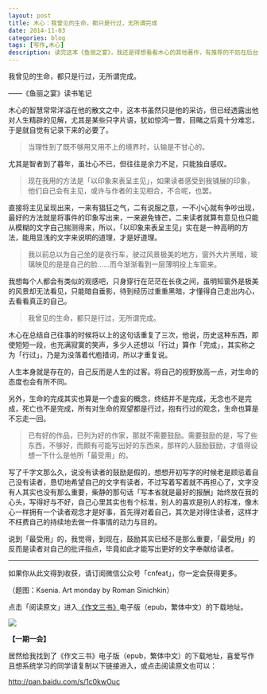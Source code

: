 ```yaml
---
layout: post
title: 木心：我曾见的生命，都只是行过，无所谓完成
date: 2014-11-03
categories: blog
tags: [写作,木心]
description: 读完这本《鱼丽之宴》，我还是得想看看木心的其他著作，有推荐的不妨在后台留个言。
---
```



我曾见的生命，都只是行过，无所谓完成。

——《鱼丽之宴》读书笔记

木心的智慧常常洋溢在他的散文之中，这本书虽然只是他的采访，但已经透露出他对人生精辟的见解，尤其是某些只字片语，犹如惊鸿一瞥，目睹之后竟十分难忘，于是就自觉有记录下来的必要了。

>当理性到了既不够用又用不上的境界时，认输是不甘心的。

尤其是智者到了暮年，虽壮心不已，但往往是余力不足，只能独自感叹。

>现在我用的方法是「以印象来表呈主见」，如果读者感受到我铺展的印象，他们自己会有主见，或许与作者的主见相合，不合呢，也罢。

直接将主见呈现出来，一来有猖狂之气，二有说服之意，一不小心就有争吵出现，最好的方法就是将事件的印象写出来，一来避免锋芒，二来读者就算有意见也只能从模糊的文字自己揣测得来，所以，「以印象来表呈主见」实在是一种高明的方法，能用显浅的文字来说明的道理，才是好道理。

>我以前总以为自己坐的是夜行车，驶过风景极美的地方，窗外大片黑暗，玻璃映见的是是自己的脸……而今渐渐看到一层薄明投上车窗来。

我想每个人都会有类似的观感吧，只身穿行在茫茫在长夜之间，虽明知窗外是极美的风景却无法看见，只能暗自垂影，待到经历过重重黑暗，才懂得自己走出内心，去看看真正的自己。

>我曾见的生命，都只是行过，无所谓完成。

木心在总结自己往事的时候将以上的这句话重复了三次，他说，历史这种东西，即使短短一段，也充满寂寞的笑声，多少人还想以「行过」算作「完成」，其实称之为「行过」，乃是为没落着代庖措词，所以才重复说。

人生本身就是存在的，自己反而是人生的过客。将自己的视野放高一点，对生命的态度也会有所不同。

另外，生命的完成其实也算是一个虚妄的概念，终结并不是完成，无念也不是完成，死亡也不是完成，所有对生命的观望都是行过，抱有行过的观念，生命也算是不忘走一回。

>已有好的作品，已列为好的作家，那就不需要鼓励。需要鼓励的是，写了些东西，不够好，而颇有可能写出好的东西来，那样的人鼓励鼓励，才值得设想一下什么是他所「最受用」的。

写了千字文那么久，说没有读者的鼓励是假的，想想开初写字的时候老是顾忌着自己没有读者，恳切地希望自己的文字有读者，不过写着写着就不再担心了，文字没有人其实也没有那么重要，柴静的那句话「写本省就是最好的报酬」始终放在我的心头，写得好与不好，自己心里其实也有个标准，别人的喜欢是别人的标准，像木心一样拥有一个读者观念才是好事，首先得对着自己，其次是对得住读者，这样才不枉费自己的持续地去做一件事情的动力与目的。

说到「最受用」的，我觉得，到现在，鼓励其实已经不是那么重要，「最受用」的反而是读者对自己的批评指点，毕竟如此才能写出更好的文字奉献给读者。

----

如果你从此文得到收获，请订阅微信公众号「cnfeat」，你一定会获得更多。

（题图：Ksenia. Art monday by Roman Sinichkin）

点击「阅读原文」进入[《作文三书》](http://pan.baidu.com/s/1c0kwOuc)电子版（epub，繁体中文）的下载地址。

![](http://cnfeat.qiniudn.com/signitrue-2014-09-28.jpg)

**【一期一会】**

居然给我找到了《作文三书》电子版（epub，繁体中文）的下载地址，喜爱写作且想系统学习的同学请复制以下链接进入，或点击阅读原文也可以：

http://pan.baidu.com/s/1c0kwOuc




